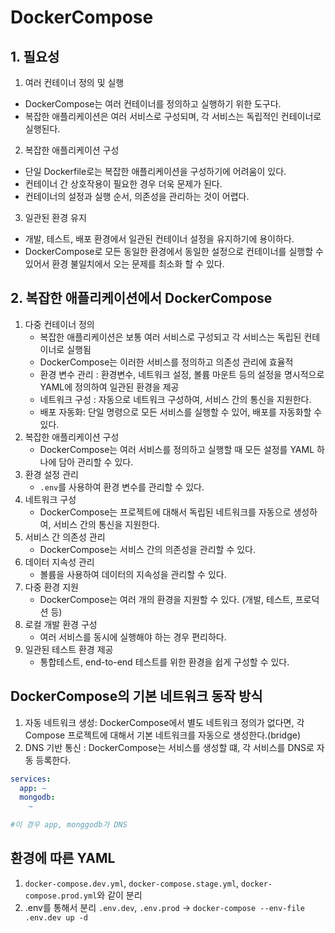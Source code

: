 # DockerCompose

## 1. 필요성
1. 여러 컨테이너 정의 및 실행
  - DockerCompose는 여러 컨테이너를 정의하고 실행하기 위한 도구다.
  - 복잡한 애플리케이션은 여러 서비스로 구성되며, 각 서비스는 독립적인 컨테이너로 실행된다.
2. 복잡한 애플리케이션 구성
  - 단일 Dockerfile로는 복잡한 애플리케이션을 구성하기에 어려움이 있다.
  - 컨테이너 간 상호작용이 필요한 경우 더욱 문제가 된다.
  - 컨테이너의 설정과 실행 순서, 의존성을 관리하는 것이 어렵다.
3. 일관된 환경 유지
  - 개발, 테스트, 배포 환경에서 일관된 컨테이너 설정을 유지하기에 용이하다.
  - DockerCompose로 모든 동일한 환경에서 동일한 설정으로 컨테이너를 실행할 수 있어서 환경 불일치에서 오는 문제를 최소화 할 수 있다.


## 2. 복잡한 애플리케이션에서 DockerCompose
1. 다중 컨테이너 정의
   - 복잡한 애플리케이션은 보통 여러 서비스로 구성되고 각 서비스는 독립된 컨테이너로 실행됨
   - DockerCompose는 이러한 서비스를 정의하고 의존성 관리에 효율적
   - 환경 변수 관리 : 환경변수, 네트워크 설정, 볼륨 마운트 등의 설정을 명시적으로 YAML에 정의하여 일관된 환경을 제공
   - 네트워크 구성 : 자동으로 네트워크 구성하여, 서비스 간의 통신을 지원한다.
   - 배포 자동화: 단일 명령으로 모든 서비스를 실행할 수 있어, 배포를 자동화할 수 있다.
2. 복잡한 애플리케이션 구성
   - DockerCompose는 여러 서비스를 정의하고 실행할 때 모든 설정를 YAML 하나에 담아 관리할 수 있다.
3. 환경 설정 관리 
   - `.env`를 사용하여 환경 변수를 관리할 수 있다.
4. 네트워크 구성
   - DockerCompose는 프로젝트에 대해서 독립된 네트워크를 자동으로 생성하여, 서비스 간의 통신을 지원한다.
5. 서비스 간 의존성 관리
   - DockerCompose는 서비스 간의 의존성을 관리할 수 있다.
6. 데이터 지속성 관리
   - 볼륨을 사용하여 데이터의 지속성을 관리할 수 있다.
7. 다중 환경 지원
   - DockerCompose는 여러 개의 환경을 지원할 수 있다. (개발, 테스트, 프로덕션 등)
8. 로컬 개발 환경 구성
   - 여러 서비스를 동시에 실행해야 하는 경우 편리하다.
9. 일관된 테스트 환경 제공
   - 통합테스트, end-to-end 테스트를 위한 환경을 쉽게 구성할 수 있다.

## DockerCompose의 기본 네트워크 동작 방식
1. 자동 네트워크 생성: DockerCompose에서 별도 네트워크 정의가 없다면, 각 Compose 프로젝트에 대해서 기본 네트워크를 자동으로 생성한다.(bridge)
2. DNS 기반 통신 : DockerCompose는 서비스를 생성할 떄, 각 서비스를 DNS로 자동 등록한다.
```yaml
services:
  app: ~
  mongodb:
    ~

#이 경우 app, monggodb가 DNS 
```

## 환경에 따른 YAML
1. `docker-compose.dev.yml`, `docker-compose.stage.yml`, `docker-compose.prod.yml`와 같이 분리
2. .env를 통해서 분리 `.env.dev`, `.env.prod`  -> `docker-compose --env-file .env.dev up -d`


